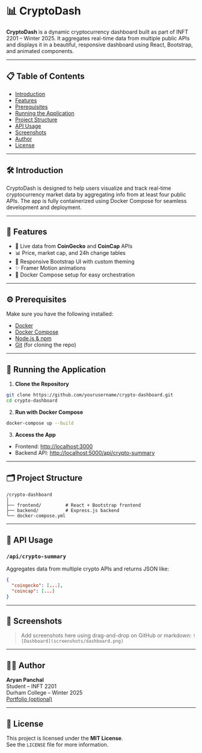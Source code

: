 # 📊 CryptoDash

**CryptoDash** is a dynamic cryptocurrency dashboard built as part of INFT 2201 – Winter 2025. It aggregates real-time data from multiple public APIs and displays it in a beautiful, responsive dashboard using React, Bootstrap, and animated components.

---

## 📋 Table of Contents

- [Introduction](#-introduction)
- [Features](#-features)
- [Prerequisites](#-prerequisites)
- [Running the Application](#-running-the-application)
- [Project Structure](#-project-structure)
- [API Usage](#-api-usage)
- [Screenshots](#-screenshots)
- [Author](#-author)
- [License](#-license)

---

## 🛠 Introduction

CryptoDash is designed to help users visualize and track real-time cryptocurrency market data by aggregating info from at least four public APIs. The app is fully containerized using Docker Compose for seamless development and deployment.

---

## 🚀 Features

- 🔄 Live data from **CoinGecko** and **CoinCap** APIs
- 📊 Price, market cap, and 24h change tables
- 🎨 Responsive Bootstrap UI with custom theming
- ✨ Framer Motion animations
- 🐳 Docker Compose setup for easy orchestration

---

## ⚙️ Prerequisites

Make sure you have the following installed:

- [Docker](https://www.docker.com/)
- [Docker Compose](https://docs.docker.com/compose/)
- [Node.js & npm](https://nodejs.org/)
- [Git](https://git-scm.com/) (for cloning the repo)

---

## 🧪 Running the Application

1. **Clone the Repository**
```bash
git clone https://github.com/yourusername/crypto-dashboard.git
cd crypto-dashboard
```

2. **Run with Docker Compose**
```bash
docker-compose up --build
```

3. **Access the App**
- Frontend: [http://localhost:3000](http://localhost:3000)
- Backend API: [http://localhost:5000/api/crypto-summary](http://localhost:5000/api/crypto-summary)

---

## 🗂 Project Structure

```
/crypto-dashboard
│
├── frontend/         # React + Bootstrap frontend
├── backend/          # Express.js backend
└── docker-compose.yml
```

---

## 📡 API Usage

### `/api/crypto-summary`

Aggregates data from multiple crypto APIs and returns JSON like:
```json
{
  "coingecko": [...],
  "coincap": [...]
}
```

---

## 📸 Screenshots

> Add screenshots here using drag-and-drop on GitHub or markdown:
> `![Dashboard](screenshots/dashboard.png)`

---

## 👨‍💻 Author

**Aryan Panchal**  
Student – INFT 2201  
Durham College – Winter 2025  
[Portfolio (optional)](https://your-portfolio-link.com)

---

## 📝 License

This project is licensed under the **MIT License**.  
See the `LICENSE` file for more information.
